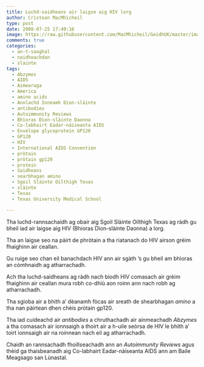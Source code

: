 ```yaml
---
title: Luchd-saidheans air laigse aig HIV lorg
author: Crìstean MacMhìcheil
type: post
date: 2008-07-25 17:49:16
image: https://raw.githubusercontent.com/MacMhicheil/GeidhUK/master/images/2008-07-25-luchd-saidheans-air-laigse-aig-hiv-lorg.jpg
comments: true
categories:
  - an-t-saoghal
  - naidheachdan
  - slainte
tags:
  - Abzymes
  - AIDS
  - Aimearaga
  - America
  - amino acids
  - Annlachd Inneamh Dìon-slàinte
  - antibodies
  - Autoimmunity Reviews
  - Bhìoras Dìon-slàinte Daonna
  - Co-labhairt Eadar-nàiseanta AIDS
  - Envelope glycoprotein GP120
  - GP120
  - HIV
  - International AIDS Convention
  - pròtain
  - pròtain gp120
  - protein
  - Saidheans
  - searbhagan amino
  - Sgoil Slàinte Oilthigh Texas
  - slàinte
  - Texas
  - Texas University Medical School

---
```

Tha luchd-rannsachaidh ag obair aig Sgoil Slàinte Oilthigh Texas ag ràdh gu bheil iad air laigse aig HIV (Bhioras Dìon-slàinte Daonna) a lorg.

<!--more-->

Tha an laigse seo na pàirt de phròtain a tha riatanach do HIV airson grèim fhaighinn air ceallan.

Gu ruige seo chan eil banachdach HIV ann air sgàth &#8217;s gu bheil am bhìoras an còmhnaidh ag atharrachadh.

Ach tha luchd-saidheans ag ràdh nach biodh HIV comasach air grèim fhaighinn air ceallan mura robh co-dhiù aon roinn ann nach robh ag atharrachadh.

Tha sgioba air a bhith a&#8217; dèanamh fòcas air sreath de shearbhagan _amino_ a tha nan pàirtean dhen chèis pròtain gp120.

Tha iad cuideachd air _antibodies_ a chruthachadh air ainmeachadh _Abzymes_ a tha comasach air ionnsaigh a thoirt air a h-uile seòrsa de HIV le bhith a&#8217; toirt ionnsaigh air na roinnean nach eil ag atharrachadh.

Chaidh an rannsachadh fhoillseachadh ann an _Autoimmunity Reviews_ agus thèid ga thaisbeanadh aig Co-labhairt Eadar-nàiseanta AIDS ann am Baile Meagsago san Lùnastal.
